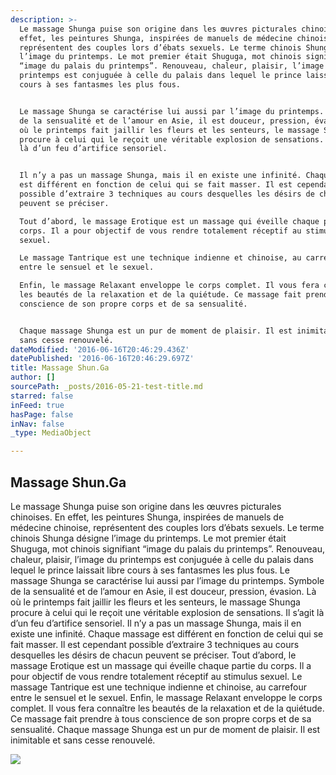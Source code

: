 ```yaml
---
description: >-
  Le massage Shunga puise son origine dans les œuvres picturales chinoises. En
  effet, les peintures Shunga, inspirées de manuels de médecine chinoise,
  représentent des couples lors d’ébats sexuels. Le terme chinois Shunga désigne
  l’image du printemps. Le mot premier était Shuguga, mot chinois signifiant
  “image du palais du printemps”. Renouveau, chaleur, plaisir, l’image du
  printemps est conjuguée à celle du palais dans lequel le prince laissait libre
  cours à ses fantasmes les plus fous.


  Le massage Shunga se caractérise lui aussi par l’image du printemps. Symbole
  de la sensualité et de l’amour en Asie, il est douceur, pression, évasion. Là
  où le printemps fait jaillir les fleurs et les senteurs, le massage Shunga
  procure à celui qui le reçoit une véritable explosion de sensations. Il s’agit
  là d’un feu d’artifice sensoriel.


  Il n’y a pas un massage Shunga, mais il en existe une infinité. Chaque massage
  est différent en fonction de celui qui se fait masser. Il est cependant
  possible d’extraire 3 techniques au cours desquelles les désirs de chacun
  peuvent se préciser.

  Tout d’abord, le massage Erotique est un massage qui éveille chaque partie du
  corps. Il a pour objectif de vous rendre totalement réceptif au stimulus
  sexuel.

  Le massage Tantrique est une technique indienne et chinoise, au carrefour
  entre le sensuel et le sexuel.

  Enfin, le massage Relaxant enveloppe le corps complet. Il vous fera connaître
  les beautés de la relaxation et de la quiétude. Ce massage fait prendre à tous
  conscience de son propre corps et de sa sensualité.


  Chaque massage Shunga est un pur de moment de plaisir. Il est inimitable et
  sans cesse renouvelé. 
dateModified: '2016-06-16T20:46:29.436Z'
datePublished: '2016-06-16T20:46:29.697Z'
title: Massage Shun.Ga
author: []
sourcePath: _posts/2016-05-21-test-title.md
starred: false
inFeed: true
hasPage: false
inNav: false
_type: MediaObject

---
```

<article style=""><h1>Massage Shun.Ga</h1><p>Le massage Shunga puise son origine dans les œuvres picturales chinoises. En effet, les peintures Shunga, inspirées de manuels de médecine chinoise, représentent des couples lors d’ébats sexuels. Le terme chinois Shunga désigne l’image du printemps. Le mot premier était Shuguga, mot chinois signifiant “image du palais du printemps”. Renouveau, chaleur, plaisir, l’image du printemps est conjuguée à celle du palais dans lequel le prince laissait libre cours à ses fantasmes les plus fous. Le massage Shunga se caractérise lui aussi par l’image du printemps. Symbole de la sensualité et de l’amour en Asie, il est douceur, pression, évasion. Là où le printemps fait jaillir les fleurs et les senteurs, le massage Shunga procure à celui qui le reçoit une véritable explosion de sensations. Il s’agit là d’un feu d’artifice sensoriel. Il n’y a pas un massage Shunga, mais il en existe une infinité. Chaque massage est différent en fonction de celui qui se fait masser. Il est cependant possible d’extraire 3 techniques au cours desquelles les désirs de chacun peuvent se préciser. Tout d’abord, le massage Erotique est un massage qui éveille chaque partie du corps. Il a pour objectif de vous rendre totalement réceptif au stimulus sexuel. Le massage Tantrique est une technique indienne et chinoise, au carrefour entre le sensuel et le sexuel. Enfin, le massage Relaxant enveloppe le corps complet. Il vous fera connaître les beautés de la relaxation et de la quiétude. Ce massage fait prendre à tous conscience de son propre corps et de sa sensualité. Chaque massage Shunga est un pur de moment de plaisir. Il est inimitable et sans cesse renouvelé. </p></article>

![](https://the-grid-user-content.s3-us-west-2.amazonaws.com/62015582-a297-4a59-9a84-c37c9e37aec7.jpg)